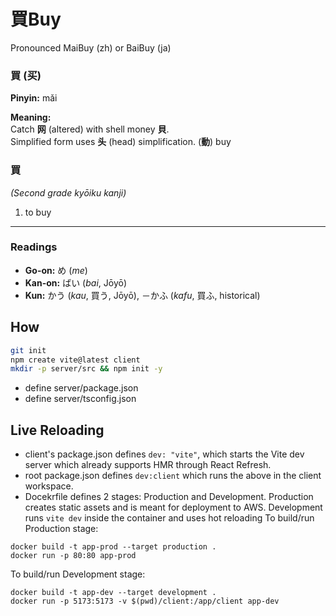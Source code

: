 # 買Buy
Pronounced MaiBuy (zh) or BaiBuy (ja)

### 買 (买)  
**Pinyin:** mǎi  

**Meaning:**  
Catch **网** (altered) with shell money **貝**.  
Simplified form uses **头** (head) simplification. (**動**) buy

### 買

*(Second grade kyōiku kanji)*  
1. to buy

---

### Readings

- **Go-on:** め (*me*)
- **Kan-on:** ばい (*bai*, Jōyō)
- **Kun:** かう (*kau*, 買う, Jōyō), －かふ (*kafu*, 買ふ, historical)

## How

```bash
git init
npm create vite@latest client
mkdir -p server/src && npm init -y
```

- define server/package.json
- define server/tsconfig.json

## Live Reloading

- client's package.json defines `dev: "vite"`, which starts the Vite dev server which already supports HMR through React Refresh.
- root package.json defines `dev:client` which runs the above in the client workspace.
- Docekrfile defines 2 stages: Production and Development.
Production creates static assets and is meant for deployment to AWS.
Development runs `vite dev` inside the container and uses hot reloading
To build/run Production stage:
```
docker build -t app-prod --target production .
docker run -p 80:80 app-prod
```
To build/run Development stage:
```
docker build -t app-dev --target development .
docker run -p 5173:5173 -v $(pwd)/client:/app/client app-dev
```
